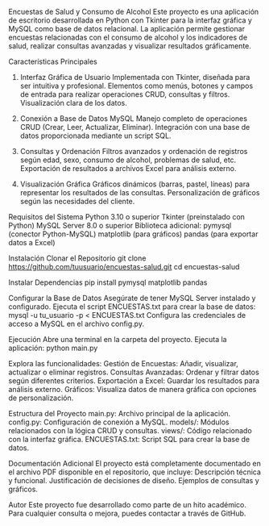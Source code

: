 Encuestas de Salud y Consumo de Alcohol
Este proyecto es una aplicación de escritorio desarrollada en Python con Tkinter para la interfaz gráfica y MySQL como base de datos relacional. La aplicación permite gestionar encuestas relacionadas con el consumo de alcohol y los indicadores de salud, realizar consultas avanzadas y visualizar resultados gráficamente.

Características Principales
1. Interfaz Gráfica de Usuario
Implementada con Tkinter, diseñada para ser intuitiva y profesional.
Elementos como menús, botones y campos de entrada para realizar operaciones CRUD, consultas y filtros.
Visualización clara de los datos.

2. Conexión a Base de Datos MySQL
Manejo completo de operaciones CRUD (Crear, Leer, Actualizar, Eliminar).
Integración con una base de datos proporcionada mediante un script SQL.

3. Consultas y Ordenación
Filtros avanzados y ordenación de registros según edad, sexo, consumo de alcohol, problemas de salud, etc.
Exportación de resultados a archivos Excel para análisis externo.

4. Visualización Gráfica
Gráficos dinámicos (barras, pastel, líneas) para representar los resultados de las consultas.
Personalización de gráficos según las necesidades del cliente.

Requisitos del Sistema
Python 3.10 o superior
Tkinter (preinstalado con Python)
MySQL Server 8.0 o superior
Biblioteca adicional:
pymysql (conector Python-MySQL)
matplotlib (para gráficos)
pandas (para exportar datos a Excel)

Instalación
Clonar el Repositorio
git clone https://github.com/tuusuario/encuestas-salud.git
cd encuestas-salud

Instalar Dependencias
pip install pymysql matplotlib pandas

Configurar la Base de Datos
Asegúrate de tener MySQL Server instalado y configurado.
Ejecuta el script ENCUESTAS.txt para crear la base de datos:
mysql -u tu_usuario -p < ENCUESTAS.txt
Configura las credenciales de acceso a MySQL en el archivo config.py.

Ejecución
Abre una terminal en la carpeta del proyecto.
Ejecuta la aplicación:
python main.py

Explora las funcionalidades:
Gestión de Encuestas: Añadir, visualizar, actualizar o eliminar registros.
Consultas Avanzadas: Ordenar y filtrar datos según diferentes criterios.
Exportación a Excel: Guardar los resultados para análisis externo.
Gráficos: Visualiza datos de manera gráfica con opciones de personalización.


Estructura del Proyecto
main.py: Archivo principal de la aplicación.
config.py: Configuración de conexión a MySQL.
models/: Módulos relacionados con la lógica CRUD y consultas.
views/: Código relacionado con la interfaz gráfica.
ENCUESTAS.txt: Script SQL para crear la base de datos.

Documentación Adicional
El proyecto está completamente documentado en el archivo PDF disponible en el repositorio, que incluye:
Descripción técnica y funcional.
Justificación de decisiones de diseño.
Ejemplos de consultas y gráficos.

Autor
Este proyecto fue desarrollado como parte de un hito académico. Para cualquier consulta o mejora, puedes contactar a través de GitHub.

